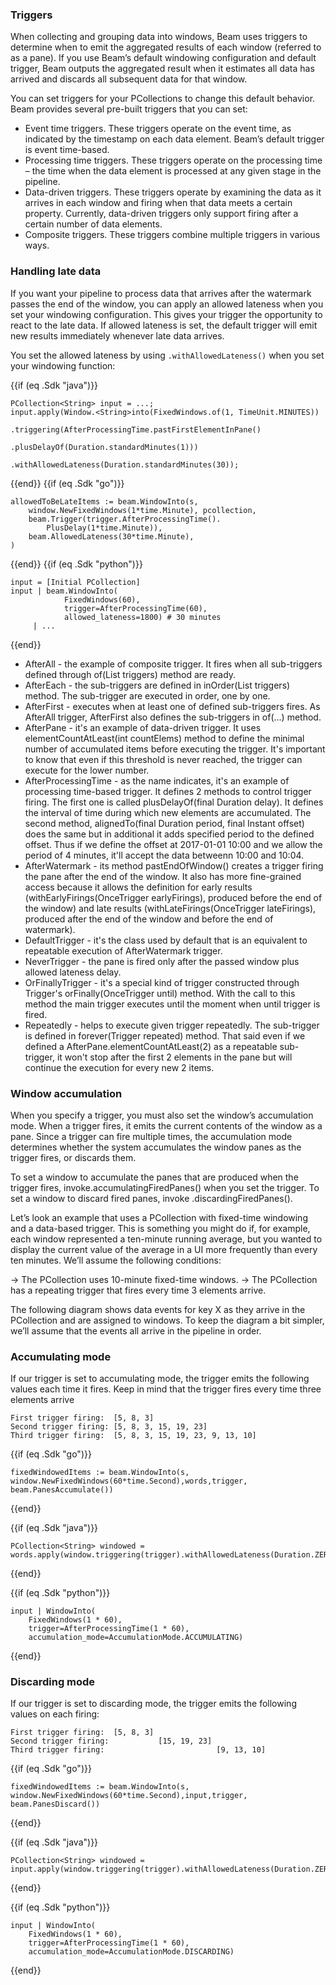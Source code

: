 <!--
Licensed under the Apache License, Version 2.0 (the "License");
you may not use this file except in compliance with the License.
You may obtain a copy of the License at

http://www.apache.org/licenses/LICENSE-2.0

Unless required by applicable law or agreed to in writing, software
distributed under the License is distributed on an "AS IS" BASIS,
WITHOUT WARRANTIES OR CONDITIONS OF ANY KIND, either express or implied.
See the License for the specific language governing permissions and
limitations under the License.
-->

### Triggers

When collecting and grouping data into windows, Beam uses triggers to determine when to emit the aggregated results of each window (referred to as a pane). If you use Beam’s default windowing configuration and default trigger, Beam outputs the aggregated result when it estimates all data has arrived and discards all subsequent data for that window.

You can set triggers for your PCollections to change this default behavior. Beam provides several pre-built triggers that you can set:

* Event time triggers. These triggers operate on the event time, as indicated by the timestamp on each data element. Beam’s default trigger is event time-based.
* Processing time triggers. These triggers operate on the processing time – the time when the data element is processed at any given stage in the pipeline.
* Data-driven triggers. These triggers operate by examining the data as it arrives in each window and firing when that data meets a certain property. Currently, data-driven triggers only support firing after a certain number of data elements.
* Composite triggers. These triggers combine multiple triggers in various ways.

### Handling late data

If you want your pipeline to process data that arrives after the watermark passes the end of the window, you can apply an allowed lateness when you set your windowing configuration. This gives your trigger the opportunity to react to the late data. If allowed lateness is set, the default trigger will emit new results immediately whenever late data arrives.

You set the allowed lateness by using `.withAllowedLateness()` when you set your windowing function:

{{if (eq .Sdk "java")}}
```
PCollection<String> input = ...;
input.apply(Window.<String>into(FixedWindows.of(1, TimeUnit.MINUTES))
                              .triggering(AfterProcessingTime.pastFirstElementInPane()
                                                             .plusDelayOf(Duration.standardMinutes(1)))
                              .withAllowedLateness(Duration.standardMinutes(30));
```
{{end}}
{{if (eq .Sdk "go")}}
```
allowedToBeLateItems := beam.WindowInto(s,
	window.NewFixedWindows(1*time.Minute), pcollection,
	beam.Trigger(trigger.AfterProcessingTime().
		PlusDelay(1*time.Minute)),
	beam.AllowedLateness(30*time.Minute),
)
```
{{end}}
{{if (eq .Sdk "python")}}
```
input = [Initial PCollection]
input | beam.WindowInto(
            FixedWindows(60),
            trigger=AfterProcessingTime(60),
            allowed_lateness=1800) # 30 minutes
     | ...
```
{{end}}


* AfterAll - the example of composite trigger. It fires when all sub-triggers defined through of(List<Trigger> triggers) method are ready.
* AfterEach - the sub-triggers are defined in inOrder(List<Trigger> triggers) method. The sub-trigger are executed in order, one by one.
* AfterFirst - executes when at least one of defined sub-triggers fires. As AfterAll trigger, AfterFirst also defines the sub-triggers in of(...) method.
* AfterPane - it's an example of data-driven trigger. It uses elementCountAtLeast(int countElems) method to define the minimal number of accumulated items before executing the trigger. It's important to know that even if this threshold is never reached, the trigger can execute for the lower number.
* AfterProcessingTime - as the name indicates, it's an example of processing time-based trigger. It defines 2 methods to control trigger firing. The first one is called plusDelayOf(final Duration delay). It defines the interval of time during which new elements are accumulated. The second method, alignedTo(final Duration period, final Instant offset) does the same but in additional it adds specified period to the defined offset. Thus if we define the offset at 2017-01-01 10:00 and we allow the period of 4 minutes, it'll accept the data betweenn 10:00 and 10:04.
* AfterWatermark - its method pastEndOfWindow() creates a trigger firing the pane after the end of the window. It also has more fine-grained access because it allows the definition for early results (withEarlyFirings(OnceTrigger earlyFirings), produced before the end of the window) and late results (withLateFirings(OnceTrigger lateFirings), produced after the end of the window and before the end of watermark).
* DefaultTrigger - it's the class used by default that is an equivalent to repeatable execution of AfterWatermark trigger.
* NeverTrigger - the pane is fired only after the passed window plus allowed lateness delay.
* OrFinallyTrigger - it's a special kind of trigger constructed through Trigger's orFinally(OnceTrigger until) method. With the call to this method the main trigger executes until the moment when until trigger is fired.
* Repeatedly - helps to execute given trigger repeatedly. The sub-trigger is defined in forever(Trigger repeated) method. That said even if we defined a AfterPane.elementCountAtLeast(2) as a repeatable sub-trigger, it won't stop after the first 2 elements in the pane but will continue the execution for every new 2 items.

### Window accumulation

When you specify a trigger, you must also set the window’s accumulation mode. When a trigger fires, it emits the current contents of the window as a pane. Since a trigger can fire multiple times, the accumulation mode determines whether the system accumulates the window panes as the trigger fires, or discards them.

To set a window to accumulate the panes that are produced when the trigger fires, invoke.accumulatingFiredPanes() when you set the trigger. To set a window to discard fired panes, invoke .discardingFiredPanes().

Let’s look an example that uses a PCollection with fixed-time windowing and a data-based trigger. This is something you might do if, for example, each window represented a ten-minute running average, but you wanted to display the current value of the average in a UI more frequently than every ten minutes. We’ll assume the following conditions:

→ The PCollection uses 10-minute fixed-time windows.
→ The PCollection has a repeating trigger that fires every time 3 elements arrive.

The following diagram shows data events for key X as they arrive in the PCollection and are assigned to windows. To keep the diagram a bit simpler, we’ll assume that the events all arrive in the pipeline in order.

### Accumulating mode

If our trigger is set to accumulating mode, the trigger emits the following values each time it fires. Keep in mind that the trigger fires every time three elements arrive
```
First trigger firing:  [5, 8, 3]
Second trigger firing: [5, 8, 3, 15, 19, 23]
Third trigger firing:  [5, 8, 3, 15, 19, 23, 9, 13, 10]
```

{{if (eq .Sdk "go")}}
```
fixedWindowedItems := beam.WindowInto(s, window.NewFixedWindows(60*time.Second),words,trigger, beam.PanesAccumulate())
```
{{end}}

{{if (eq .Sdk "java")}}
```
PCollection<String> windowed = words.apply(window.triggering(trigger).withAllowedLateness(Duration.ZERO).accumulatingFiredPanes());
```
{{end}}

{{if (eq .Sdk "python")}}
```
input | WindowInto(
    FixedWindows(1 * 60),
    trigger=AfterProcessingTime(1 * 60),
    accumulation_mode=AccumulationMode.ACCUMULATING)
```
{{end}}



### Discarding mode

If our trigger is set to discarding mode, the trigger emits the following values on each firing:
```
First trigger firing:  [5, 8, 3]
Second trigger firing:           [15, 19, 23]
Third trigger firing:                         [9, 13, 10]
```

{{if (eq .Sdk "go")}}
```
fixedWindowedItems := beam.WindowInto(s, window.NewFixedWindows(60*time.Second),input,trigger, beam.PanesDiscard())
```
{{end}}

{{if (eq .Sdk "java")}}
```
PCollection<String> windowed = input.apply(window.triggering(trigger).withAllowedLateness(Duration.ZERO).discardingFiredPanes());
```
{{end}}

{{if (eq .Sdk "python")}}
```
input | WindowInto(
    FixedWindows(1 * 60),
    trigger=AfterProcessingTime(1 * 60),
    accumulation_mode=AccumulationMode.DISCARDING)
```
{{end}}
